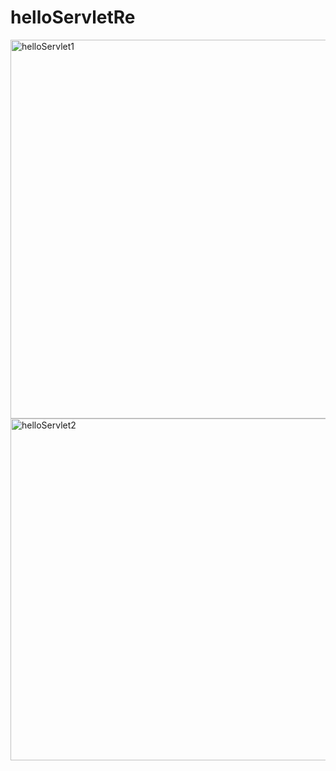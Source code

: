 # helloServletRe

<img width="606" alt="helloServlet1" src="https://user-images.githubusercontent.com/38847677/112449385-abb04980-8d96-11eb-99f6-b52393d25aad.png">
<br/>
<img width="547" alt="helloServlet2" src="https://user-images.githubusercontent.com/38847677/112449397-af43d080-8d96-11eb-8d08-16d07d271dc8.png">
